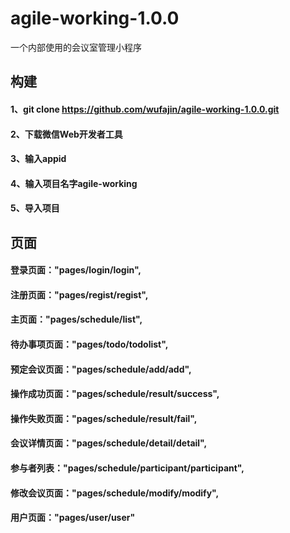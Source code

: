 # agile-working-1.0.0
一个内部使用的会议室管理小程序
## 构建
#### 1、git clone https://github.com/wufajin/agile-working-1.0.0.git
#### 2、下载微信Web开发者工具
#### 3、输入appid
#### 4、输入项目名字agile-working
#### 5、导入项目
## 页面
#### 登录页面："pages/login/login",
#### 注册页面："pages/regist/regist",
#### 主页面："pages/schedule/list",
#### 待办事项页面："pages/todo/todolist",
#### 预定会议页面："pages/schedule/add/add",
#### 操作成功页面："pages/schedule/result/success",
#### 操作失败页面："pages/schedule/result/fail",
#### 会议详情页面："pages/schedule/detail/detail",
#### 参与者列表："pages/schedule/participant/participant",
#### 修改会议页面："pages/schedule/modify/modify",
#### 用户页面："pages/user/user"

